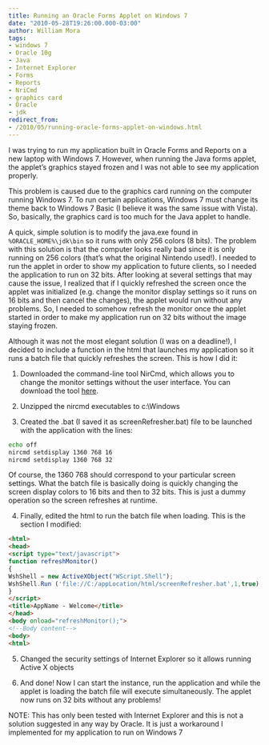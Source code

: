 ```yaml
--- 
title: Running an Oracle Forms Applet on Windows 7
date: "2010-05-28T19:26:00.000-03:00"
author: William Mora
tags: 
- windows 7
- Oracle 10g
- Java
- Internet Explorer
- Forms
- Reports
- NriCmd
- graphics card
- Oracle
- jdk
redirect_from: 
- /2010/05/running-oracle-forms-applet-on-windows.html
---
```


I was trying to run my application built in Oracle Forms and Reports on a new  laptop with Windows 7. However, when running the Java forms applet, the applet’s  graphics stayed frozen and I was not able to see my application properly. 

This problem is caused due to the graphics card running on the computer  running Windows 7. To run certain applications, Windows 7 must change its theme  back to Windows 7 Basic (I believe it was the same issue with Vista). So, basically, the graphics card is too much for the Java applet to handle.

<!--more-->
A quick, simple solution is to modify the java.exe found in  `%ORACLE_HOME%\jdk\bin` so it runs with only 256 colors (8 bits). The problem with  this solution is that the computer looks really bad since it is only running on  256 colors (that’s what the original Nintendo used!). I needed to run the applet in order to show my application to future clients, so I needed the application to run  on 32 bits. After looking at several settings that may cause the issue, I realized that if I quickly refreshed the screen once the applet was initialized (e.g. change the monitor display settings so it runs on 16 bits and then cancel the changes), the applet would run without any problems. So, I needed to somehow refresh the monitor once the applet started in order to make my application run on 32 bits without the image staying frozen.

Although it was not the most elegant solution (I was on a deadline!), I decided to include a function in the html that launches my application so it runs a batch file that quickly refreshes the screen. This is how I did it:

1) Downloaded the command-line tool NirCmd, which allows you to change the monitor settings without the user interface. You can download the tool [here](http://www.nirsoft.net/utils/nircmd.html).

2) Unzipped the nircmd executables to c:\Windows

3) Created the .bat (I saved it as screenRefresher.bat) file to be launched with the application with the lines:

```bash
echo off
nircmd setdisplay 1360 768 16
nircmd setdisplay 1360 768 32
```

Of course, the 1360 768 should correspond to your particular screen settings. What the batch file is basically doing is quickly changing the screen display colors to 16 bits and then to 32 bits. This is just a dummy operation so the screen refreshes at runtime.

4) Finally, edited the html to run the batch file when loading. This is the section I modified:

```html
<html>
<head>
<script type="text/javascript">
function refreshMonitor()
{
WshShell = new ActiveXObject("WScript.Shell");
WshShell.Run ('file://C:/appLocation/html/screenRefresher.bat',1,true);
}
</script>
<title>AppName - Welcome</title>
</head>
<body onload="refreshMonitor();">
<!--Body content-->
<body>
<html>
```

5) Changed the security settings of Internet Explorer so it allows running Active X objects

6) And done! Now I can start the instance, run the application and while the applet is loading the batch file will execute simultaneously. The applet now runs on 32 bits without any problems!

NOTE: This has only been tested with Internet Explorer and this is not a solution suggested in any way by Oracle. It is just a workaround I implemented for my application to run on Windows 7
